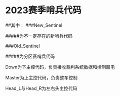 # 2023赛季哨兵代码
##其中：
###New_Sentinel 

#####为不一定存在的新哨兵代码

###Old_Sentinel 

#####为分区赛哨兵代码


Down为下主控代码，负责接收裁判系统数据和控制超电

Master为上主控代码，负责整车控制

Head_L与Head_R为左右头主控代码


